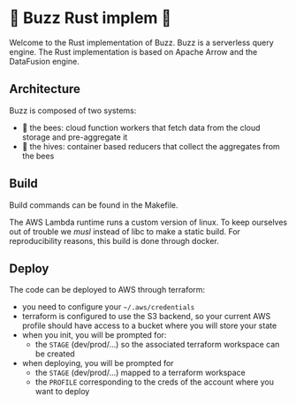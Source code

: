 # :bee: Buzz Rust implem :bee:

Welcome to the Rust implementation of Buzz. Buzz is a serverless query engine. The Rust implementation is based on Apache Arrow and the DataFusion engine.

## Architecture

Buzz is composed of two systems:
- :bee: the bees: cloud function workers that fetch data from the cloud storage and pre-aggregate it
- :honey_pot: the hives: container based reducers that collect the aggregates from the bees

## Build

Build commands can be found in the Makefile.

The AWS Lambda runtime runs a custom version of linux. To keep ourselves out of trouble we *musl* instead of libc to make a static build. For reproducibility reasons, this build is done through docker.

## Deploy

The code can be deployed to AWS through terraform:
- you need to configure your `~/.aws/credentials`
- terraform is configured to use the S3 backend, so your current AWS profile should have access to a bucket where you will store your state
- when you init, you will be prompted for:
  - the `STAGE` (dev/prod/...) so the associated terraform workspace can be created
- when deploying, you will be prompted for
  - the `STAGE` (dev/prod/...) mapped to a terraform workspace
  - the `PROFILE` corresponding to the creds of the account where you want to deploy